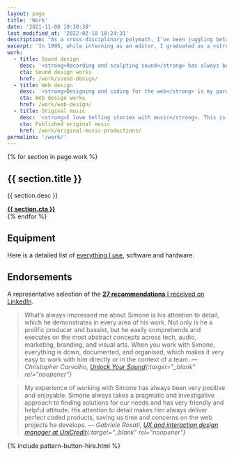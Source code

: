 ```yaml
---
layout: page
title: 'Work'
date: '2021-11-08 10:30:38'
last_modified_at: '2022-02-10 18:24:31'
description: "As a cross-disciplinary polymath, I’ve been juggling between design and audio since the early 1990s. Here is some of my work as a sound and web designer."
excerpt: 'In 1995, while interning as an editor, I graduated as a <strong>bass player</strong>. Switched a few years later from the publishing industry to <strong>web design</strong>. After spending the following decades working as a <strong>game audio designer</strong> and a front-end developer between Italy and the UK, I gained a diploma at Berklee, specializing in music production, <strong>mixing</strong> above all.'
work:
  - title: Sound design
    desc: '<strong>Recording and sculpting sound</strong> has always been a massive creative push. Collaborating as a bassist or producer, game audio or editing and restoration are a constant source of excitement.'
    cta: Sound design works
    href: /work/sound-design/
  - title: Web design
    desc: '<strong>Designing and coding for the web</strong> is my parallel skill. A digital evolution of a past experience with the printed page, I strive for exceptional optimization.'
    cta: Web design works
    href: /work/web-design/
  - title: Original music
    desc: '<strong>I love telling stories with music</strong>. This is why, beyond a stint as a game audio composer, my original productions mostly focus on the concept album as a format.'
    cta: Published original music
    href: /work/original-music-productions/
permalink: '/work/'
---
```

<section class="h-feed m2m-entry my-5 pb-3">
  <div class="card-group pb-3">
    <div class="row row-cols-1 row-cols-md-2 gx-4 gy-4">
      {% for section in page.work %}
        <div class="col m2m-transition-opacity-03s">
        <div class="card h-100 pt-2 pb-3 px-3 m2m-transition-opacity-03s">
          <div class="card-body text-center">
            <h2 class="h1 fs-3 text-uppercase mt-0">{{ section.title }}</h2>
            <p class="fs-5 card-text text-start">{{ section.desc }}</p>
          </div>
          <div class="card-footer text-center">
            <a class="stretched-link btn btn-lg btn-m2m btn-m2m-cta text-decoration-none fw-bold" href="{{ section.href }}"><span class="fs-5 initialism"><strong>{{ section.cta }}</strong></span></a>
          </div>
        </div>
      </div>
      {% endfor %}
    </div>
  </div>
</section>

## Equipment

Here is a detailed list of <a href="/uses/">everything I use</a>, software and hardware.

## Endorsements

A representative selection of the [**27 recommendations** I received on LinkedIn](https://www.linkedin.com/in/minutes2mid/).

> What’s always impressed me about Simone is his attention to detail, which he demonstrates in every area of his work. Not only is he a prolific producer and bassist, but he easily comprehends and executes on the most abstract concepts across tech, audio, marketing, branding, and visual arts. When you work with Simone, everything is down, documented, and organised, which makes it very easy to work with him directly or in the context of a team.
> <cite>— Christopher Carvalho, [Unlock Your Sound](https://unlockyoursound.com/){:target="_blank" rel="noopener"}</cite>

> My experience of working with Simone has always been very positive and enjoyable. Simone always takes a pragmatic and investigative approach to finding solutions for our needs and has very friendly and helpful attitude. His attention to detail makes him always deliver perfect coded products, saving us time and concerns on the web projects he develops.
> <cite>— Gabriele Rosati, [UX and interaction design manager at UniCredit](https://www.linkedin.com/in/rosati/){:target="_blank" rel="noopener"}</cite>

{% include pattern-button-hire.html %}